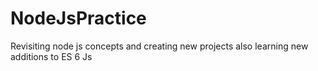 # NodeJsPractice
 Revisiting node js concepts and creating new projects also learning new additions to ES 6 Js 
